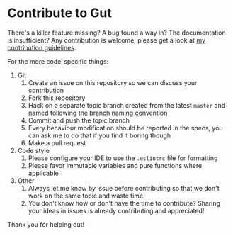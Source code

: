 # Contribute to Gut

There's a killer feature missing? A bug found a way in? The documentation is insufficient?
Any contribution is welcome, please get a look at
[my contribution guidelines](https://github.com/quilicicf/Docs/blob/master/contribution/main.md).

For the more code-specific things:

1. Git
    1. Create an issue on this repository so we can discuss your contribution
    1. Fork this repository
    1. Hack on a separate topic branch created from the latest `master` and named following the
    [branch naming convention](../specs/user_documentation.md#branch-naming)
    1. Commit and push the topic branch
    1. Every behaviour modification should be reported in the specs, you can ask me to do that if you find it boring
    though
    1. Make a pull request
1. Code style
    1. Please configure your IDE to use the `.eslintrc` file for formatting
    1. Please favor immutable variables and pure functions where applicable
1. Other
    1. Always let me know by issue before contributing so that we don't work on the same topic and waste time
    1. You don't know how or don't have the time to contribute? Sharing your ideas in issues is already contributing
    and appreciated!

Thank you for helping out!
